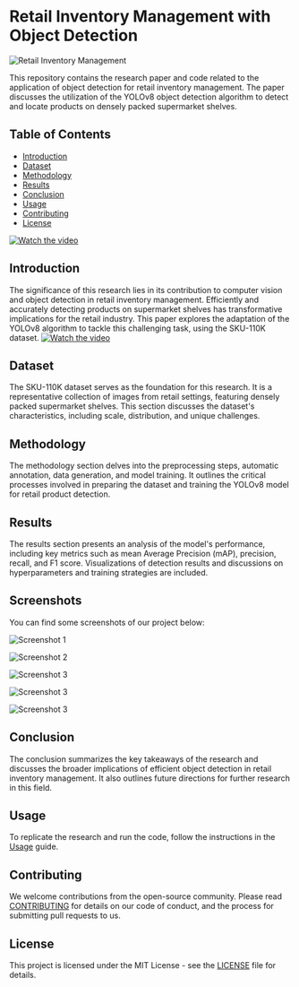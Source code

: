 # Retail Inventory Management with Object Detection

![Retail Inventory Management](image.png)

This repository contains the research paper and code related to the application of object detection for retail inventory management. The paper discusses the utilization of the YOLOv8 object detection algorithm to detect and locate products on densely packed supermarket shelves.

## Table of Contents

- [Introduction](#introduction)
- [Dataset](#dataset)
- [Methodology](#methodology)
- [Results](#results)
- [Conclusion](#conclusion)
- [Usage](#usage)
- [Contributing](#contributing)
- [License](#license)

[![Watch the video](https://img.youtube.com/vi/Densely%20Packed%20Product%20Detection%20using%20Computer%20Vision%20Project%20(2).mp4/0.jpg)](https://github.com/Manimohan05/Project--Densely-packed-product-detection/raw/main/Densely%20Packed%20Product%20Detection%20using%20Computer%20Vision%20Project%20(2).mp4)


## Introduction

The significance of this research lies in its contribution to computer vision and object detection in retail inventory management. Efficiently and accurately detecting products on supermarket shelves has transformative implications for the retail industry. This paper explores the adaptation of the YOLOv8 algorithm to tackle this challenging task, using the SKU-110K dataset.
[![Watch the video](https://img.youtube.com/vi/YOUR_VIDEO_ID/0.jpg)](https://github.com/Manimohan05/Project--Densely-packed-product-detection/raw/main/Densely%20Packed%20Product%20Detection%20using%20Computer%20Vision%20Project%20(2).mp4)


## Dataset

The SKU-110K dataset serves as the foundation for this research. It is a representative collection of images from retail settings, featuring densely packed supermarket shelves. This section discusses the dataset's characteristics, including scale, distribution, and unique challenges.

## Methodology

The methodology section delves into the preprocessing steps, automatic annotation, data generation, and model training. It outlines the critical processes involved in preparing the dataset and training the YOLOv8 model for retail product detection.

## Results

The results section presents an analysis of the model's performance, including key metrics such as mean Average Precision (mAP), precision, recall, and F1 score. Visualizations of detection results and discussions on hyperparameters and training strategies are included.

## Screenshots

You can find some screenshots of our project below:

![Screenshot 1](https://github.com/Manimohan05/Project--Densely-packed-product-detection/raw/6a622f9d966f47afd854a9689ce79ea29ca36fb2/Screenshots/Screenshot (84))

![Screenshot 2](https://github.com/Manimohan05/Project--Densely-packed-product-detection/raw/6a622f9d966f47afd854a9689ce79ea29ca36fb2/Screenshots/Screenshot (85))

![Screenshot 3](https://github.com/Manimohan05/Project--Densely-packed-product-detection/raw/6a622f9d966f47afd854a9689ce79ea29ca36fb2/Screenshots/Screenshot (86))

![Screenshot 3](https://github.com/Manimohan05/Project--Densely-packed-product-detection/raw/6a622f9d966f47afd854a9689ce79ea29ca36fb2/Screenshots/Screenshot (87))

![Screenshot 3](https://github.com/Manimohan05/Project--Densely-packed-product-detection/raw/6a622f9d966f47afd854a9689ce79ea29ca36fb2/Screenshots/Screenshot (88))

## Conclusion

The conclusion summarizes the key takeaways of the research and discusses the broader implications of efficient object detection in retail inventory management. It also outlines future directions for further research in this field.

## Usage

To replicate the research and run the code, follow the instructions in the [Usage](USAGE.md) guide.

## Contributing

We welcome contributions from the open-source community. Please read [CONTRIBUTING](CONTRIBUTING.md) for details on our code of conduct, and the process for submitting pull requests to us.

## License

This project is licensed under the MIT License - see the [LICENSE](LICENSE) file for details.
